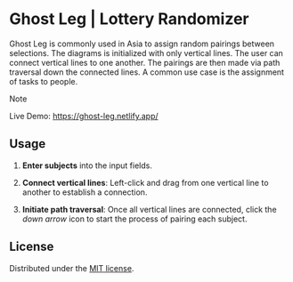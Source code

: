# Ghost Leg | Lottery Randomizer

 Ghost Leg is commonly used in Asia to assign random pairings between selections. The diagrams is initialized with only vertical lines. The user can connect vertical lines to one another. The pairings are then made via path traversal down the connected lines. A common use case is the assignment of tasks to people. 

> [!NOTE]
> Live Demo: https://ghost-leg.netlify.app/

## Usage

1. **Enter subjects** into the input fields.  

2. **Connect vertical lines**: Left-click and drag from one vertical line to another to establish a connection.  

3. **Initiate path traversal**: Once all vertical lines are connected, click the *down arrow* icon to start the process of pairing each subject.

## License

Distributed under the [MIT license](https://github.com/houchongchan/Roadmap-Builder/blob/main/LICENSE).
